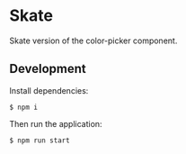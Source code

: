 # Skate

Skate version of the color-picker component.

## Development

Install dependencies:
```
$ npm i
```

Then run the application:
```
$ npm run start
```
